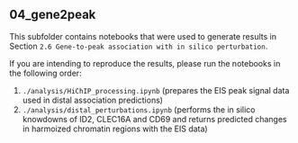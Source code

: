 ## 04_gene2peak

This subfolder contains notebooks that were used to generate results in Section `2.6 Gene-to-peak association with in silico perturbation`.

If you are intending to reproduce the results, please run the notebooks in the following order:
1. `./analysis/HiChIP_processing.ipynb` (prepares the EIS peak signal data used in distal association predictions)
2. `./analysis/distal_perturbations.ipynb` (performs the in silico knowdowns of ID2, CLEC16A and CD69 and returns predicted changes in harmoized chromatin regions with the EIS data)